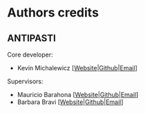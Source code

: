 # Authors credits

## ANTIPASTI

Core developer:

- Kevin Michalewicz [[Website](https://kevinmichalewicz.com/)|[Github](https://github.com/kevinmicha)|[Email](mailto:k.michalewicz22@imperial.ac.uk?subject=[GitHub]%20ANTIPASTI)]

Supervisors:

- Mauricio Barahona [[Website](https://www.imperial.ac.uk/people/m.barahona/)|[Github](https://github.com/mauriciobarahona)|[Email](mailto:m.barahona@imperial.ac.uk?subject=[GitHub]%20ANTIPASTI)]
- Barbara Bravi [[Website](https://www.imperial.ac.uk/people/b.bravi21)|[Github](https://github.com/bravib)|[Email](mailto:b.bravi21@imperial.ac.uk?subject=[GitHub]%20ANTIPASTI)]